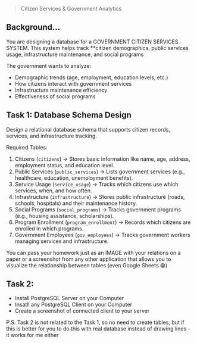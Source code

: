 > Citizen Services & Government Analytics

## Background...

You are designing a database for a GOVERNMENT CITIZEN SERVICES SYSTEM.
This system helps track \*\*citizen demographics, public services usage, infrastructure maintenance, and social programs

The government wants to analyze:

- Demographic trends (age, employment, education levels, etc.)
- How citizens interact with government services
- Infrastructure maintenance efficiency
- Effectiveness of social programs

## Task 1: Database Schema Design

Design a relational database schema that supports citizen records, services, and infrastructure tracking.

Required Tables:

1. Citizens (`citizens`) → Stores basic information like name, age, address, employment status, and education level.
2. Public Services (`public_services`) → Lists government services (e.g., healthcare, education, unemployment benefits).
3. Service Usage (`service_usage`) → Tracks which citizens use which services, when, and how often.
4. Infrastructure (`infrastructure`) → Stores public infrastructure (roads, schools, hospitals) and their maintenance history.
5. Social Programs (`social_programs`) → Tracks government programs (e.g., housing assistance, scholarships).
6. Program Enrollment (`program_enrollment`) → Records which citizens are enrolled in which programs.
7. Government Employees (`gov_employees`) → Tracks government workers managing services and infrastructure.

You can pass your homework just as an IMAGE with your relations on a paper or a screenshot from any other application that allows you to visualize the relationship between tables (even Google Sheets 😁)

## Task 2:

- Install PostgreSQL Server on your Computer
- Insatll any PostgreSQL Client on your Computer
- Create a screenshot of connected client to your server

P.S. Task 2 is not related to the Task 1, so no need to create tables, but if this is better for you to do this with real database instead of drawing lines - it works for me either
